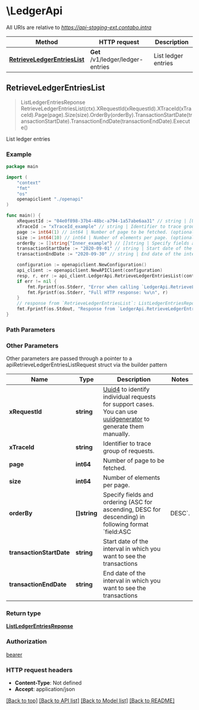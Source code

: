 # \LedgerApi

All URIs are relative to *https://api-staging-ext.contabo.intra*

Method | HTTP request | Description
------------- | ------------- | -------------
[**RetrieveLedgerEntriesList**](LedgerApi.md#RetrieveLedgerEntriesList) | **Get** /v1/ledger/ledger-entries | List ledger entries



## RetrieveLedgerEntriesList

> ListLedgerEntriesReponse RetrieveLedgerEntriesList(ctx).XRequestId(xRequestId).XTraceId(xTraceId).Page(page).Size(size).OrderBy(orderBy).TransactionStartDate(transactionStartDate).TransactionEndDate(transactionEndDate).Execute()

List ledger entries



### Example

```go
package main

import (
    "context"
    "fmt"
    "os"
    openapiclient "./openapi"
)

func main() {
    xRequestId := "04e0f898-37b4-48bc-a794-1a57abe6aa31" // string | [Uuid4](https://en.wikipedia.org/wiki/Universally_unique_identifier#Version_4_(random)) to identify individual requests for support cases. You can use [uuidgenerator](https://www.uuidgenerator.net/version4) to generate them manually.
    xTraceId := "xTraceId_example" // string | Identifier to trace group of requests. (optional)
    page := int64(1) // int64 | Number of page to be fetched. (optional)
    size := int64(10) // int64 | Number of elements per page. (optional)
    orderBy := []string{"Inner_example"} // []string | Specify fields and ordering (ASC for ascending, DESC for descending) in following format `field:ASC|DESC`. (optional)
    transactionStartDate := "2020-09-01" // string | Start date of the interval in which you want to see the transactions (optional)
    transactionEndDate := "2020-09-30" // string | End date of the interval in which you want to see the transactions (optional)

    configuration := openapiclient.NewConfiguration()
    api_client := openapiclient.NewAPIClient(configuration)
    resp, r, err := api_client.LedgerApi.RetrieveLedgerEntriesList(context.Background()).XRequestId(xRequestId).XTraceId(xTraceId).Page(page).Size(size).OrderBy(orderBy).TransactionStartDate(transactionStartDate).TransactionEndDate(transactionEndDate).Execute()
    if err != nil {
        fmt.Fprintf(os.Stderr, "Error when calling `LedgerApi.RetrieveLedgerEntriesList``: %v\n", err)
        fmt.Fprintf(os.Stderr, "Full HTTP response: %v\n", r)
    }
    // response from `RetrieveLedgerEntriesList`: ListLedgerEntriesReponse
    fmt.Fprintf(os.Stdout, "Response from `LedgerApi.RetrieveLedgerEntriesList`: %v\n", resp)
}
```

### Path Parameters



### Other Parameters

Other parameters are passed through a pointer to a apiRetrieveLedgerEntriesListRequest struct via the builder pattern


Name | Type | Description  | Notes
------------- | ------------- | ------------- | -------------
 **xRequestId** | **string** | [Uuid4](https://en.wikipedia.org/wiki/Universally_unique_identifier#Version_4_(random)) to identify individual requests for support cases. You can use [uuidgenerator](https://www.uuidgenerator.net/version4) to generate them manually. | 
 **xTraceId** | **string** | Identifier to trace group of requests. | 
 **page** | **int64** | Number of page to be fetched. | 
 **size** | **int64** | Number of elements per page. | 
 **orderBy** | **[]string** | Specify fields and ordering (ASC for ascending, DESC for descending) in following format &#x60;field:ASC|DESC&#x60;. | 
 **transactionStartDate** | **string** | Start date of the interval in which you want to see the transactions | 
 **transactionEndDate** | **string** | End date of the interval in which you want to see the transactions | 

### Return type

[**ListLedgerEntriesReponse**](ListLedgerEntriesReponse.md)

### Authorization

[bearer](../README.md#bearer)

### HTTP request headers

- **Content-Type**: Not defined
- **Accept**: application/json

[[Back to top]](#) [[Back to API list]](../README.md#documentation-for-api-endpoints)
[[Back to Model list]](../README.md#documentation-for-models)
[[Back to README]](../README.md)

